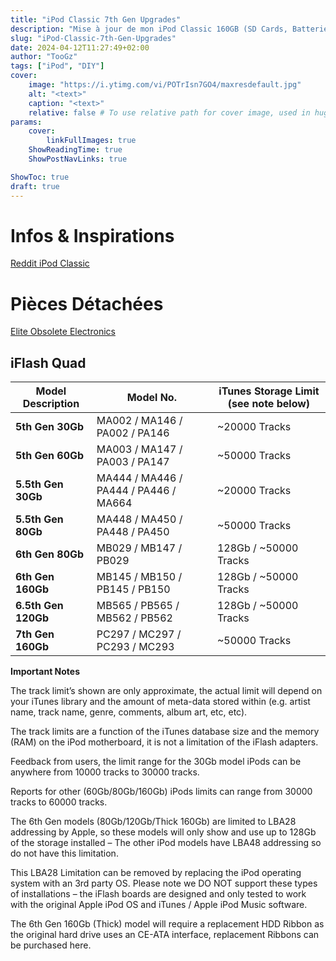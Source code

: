 ```yaml
---
title: "iPod Classic 7th Gen Upgrades"
description: "Mise à jour de mon iPod Classic 160GB (SD Cards, Batterie 3800 mAh)"
slug: "iPod-Classic-7th-Gen-Upgrades"
date: 2024-04-12T11:27:49+02:00
author: "TooGz"
tags: ["iPod", "DIY"]
cover:
    image: "https://i.ytimg.com/vi/POTrIsn7GO4/maxresdefault.jpg"
    alt: "<text>"
    caption: "<text>"
    relative: false # To use relative path for cover image, used in hugo Page-bundles
params:
    cover:
        linkFullImages: true
    ShowReadingTime: true
    ShowPostNavLinks: true

ShowToc: true
draft: true
---
```


# Infos & Inspirations

[Reddit iPod Classic](https://www.reddit.com/r/IpodClassic/)

# Pièces Détachées

[Elite Obsolete Electronics](https://eoe.works/)

## iFlash Quad

| Model Description   | Model No.                             | iTunes Storage Limit (see note below) |
|---------------------|---------------------------------------|---------------------------------------|
| **5th Gen 30Gb**    | MA002 / MA146 / PA002 / PA146         | ~20000 Tracks                         |
| **5th Gen 60Gb**    | MA003 / MA147 / PA003 / PA147         | ~50000 Tracks                         |
| **5.5th Gen 30Gb**  | MA444 / MA446 / PA444 / PA446 / MA664 | ~20000 Tracks                         |
| **5.5th Gen 80Gb**  | MA448 / MA450 / PA448 / PA450         | ~50000 Tracks                         |
| **6th Gen 80Gb**    | MB029 / MB147 / PB029                 | 128Gb / ~50000 Tracks                 |
| **6th Gen 160Gb**   | MB145 / MB150 / PB145 / PB150         | 128Gb / ~50000 Tracks                 |
| **6.5th Gen 120Gb** | MB565 / PB565 / MB562 / PB562         | 128Gb / ~50000 Tracks                 | 
| **7th Gen 160Gb**   | PC297 / MC297 / PC293 / MC293         | ~50000 Tracks                         |

**Important Notes**

The track limit’s shown are only approximate, the actual limit will depend on your iTunes library and the amount of meta-data stored within (e.g. artist name, track name, genre, comments, album art, etc, etc).

The track limits are a function of the iTunes database size and the memory (RAM) on the iPod motherboard, it is not a limitation of the iFlash adapters.

Feedback from users, the limit range for the 30Gb model iPods can be anywhere from 10000 tracks to 30000 tracks.

Reports for other (60Gb/80Gb/160Gb) iPods limits can range from 30000 tracks to 60000 tracks.

The 6th Gen models (80Gb/120Gb/Thick 160Gb) are limited to LBA28 addressing by Apple, so these models will only show and use up to 128Gb of the storage installed – The other iPod models have LBA48 addressing so do not have this limitation.

This LBA28 Limitation can be removed by replacing the iPod operating system with an 3rd party OS. Please note we DO NOT support these types of installations – the iFlash boards are designed and only tested to work with the original Apple iPod OS and iTunes / Apple iPod Music software.

The 6th Gen 160Gb (Thick) model will require a replacement HDD Ribbon as the original hard drive uses an CE-ATA interface, replacement Ribbons can be purchased here.
